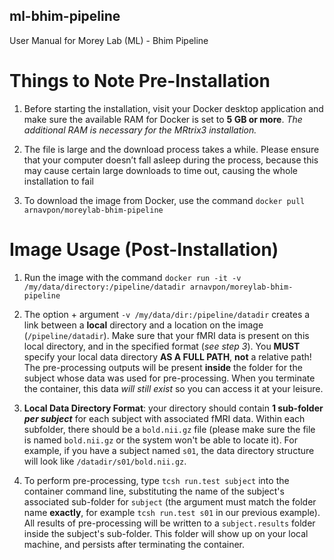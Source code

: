 ## ml-bhim-pipeline

User Manual for Morey Lab (ML) - Bhim Pipeline

# Things to Note Pre-Installation
1. Before starting the installation, visit your Docker desktop application and make sure the available RAM for Docker is set to **5 GB or more**. *The additional RAM is necessary for the MRtrix3 installation.*

2. The file is large and the download process takes a while. Please ensure that your computer doesn’t fall asleep during the process, because this may cause certain large downloads to time out, causing the whole installation to fail

3. To download the image from Docker, use the command `docker pull arnavpon/moreylab-bhim-pipeline`

# Image Usage (Post-Installation)
1. Run the image with the command `docker run -it -v /my/data/directory:/pipeline/datadir arnavpon/moreylab-bhim-pipeline`

2. The option + argument `-v /my/data/dir:/pipeline/datadir` creates a link between a **local** directory and a location on the image (`/pipeline/datadir`). Make sure that your fMRI data is present on this local directory, and in the specified format (*see step 3*). You **MUST** specify your local data directory **AS A FULL PATH**, **not** a relative path! The pre-processing outputs will be present **inside** the folder for the subject whose data was used for pre-processing. When you terminate the container, this data *will still exist* so you can access it at your leisure.

3. **Local Data Directory Format**: your directory should contain **1 sub-folder _per subject_** for each subject with associated fMRI data. Within each subfolder, there should be a `bold.nii.gz` file (please make sure the file is named `bold.nii.gz` or the system won't be able to locate it). For example, if you have a subject named `s01`, the data directory structure will look like `/datadir/s01/bold.nii.gz`.

4. To perform pre-processing, type `tcsh run.test subject` into the container command line, substituting the name of the subject's associated sub-folder for `subject` (the argument must match the folder name **exactly**, for example `tcsh run.test s01` in our previous example). All results of pre-processing will be written to a `subject.results` folder inside the subject's sub-folder. This folder will show up on your local machine, and persists after terminating the container.
